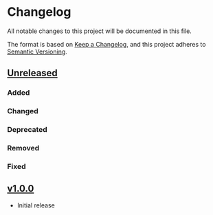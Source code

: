 # Changelog
All notable changes to this project will be documented in this file.

The format is based on [Keep a Changelog](https://keepachangelog.com/en/1.0.0/),
and this project adheres to [Semantic Versioning](https://semver.org/spec/v2.0.0.html).

## [Unreleased]

### Added

### Changed

### Deprecated

### Removed

### Fixed

## [v1.0.0]

- Initial release

[Unreleased]: <https://github.com/stac-extensions/usfws-nwi/compare/v1.0.0...HEAD>
[v1.0.0]: <https://github.com/stac-extensions/usfws-nwi/tree/v1.0.0>
